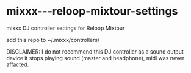 # mixxx---reloop-mixtour-settings
mixxx DJ controller settings for Reloop Mixtour

add this repo to ~/.mixxx/controllers/


DISCLAIMER: I do not recommend this DJ controller as a sound output device it stops playing sound (master and headphone), midi was never affacted.
